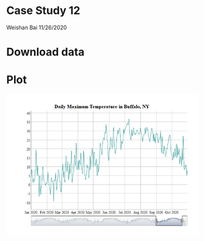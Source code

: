 Case Study 12
================
Weishan Bai
11/26/2020

# Download data

# Plot

![](case_study_12_files/figure-gfm/unnamed-chunk-3-1.png)<!-- -->
